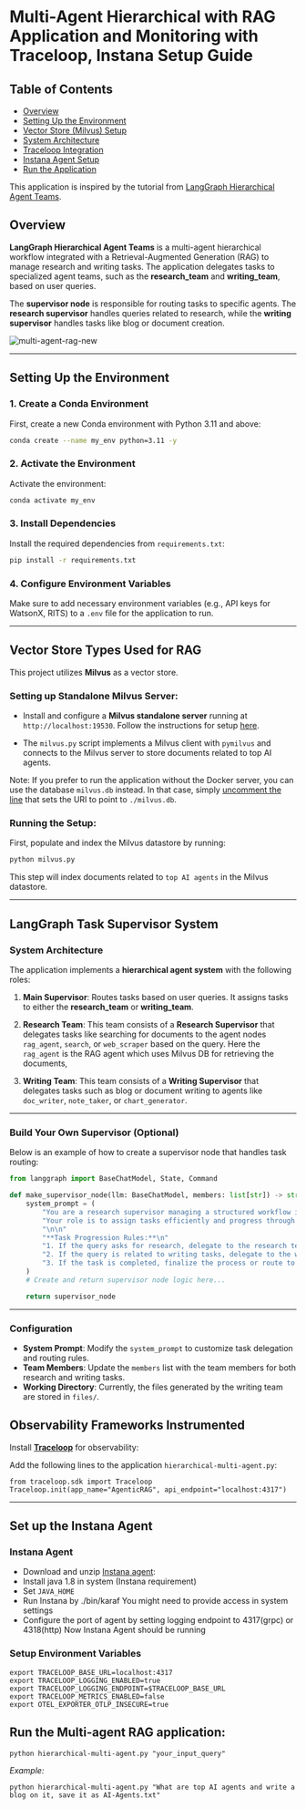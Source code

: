 
# Multi-Agent Hierarchical with RAG Application and Monitoring with Traceloop, Instana Setup Guide

## Table of Contents

- [Overview](#overview)
- [Setting Up the Environment](#setting-up-the-environment)
- [Vector Store (Milvus) Setup](#vector-store-types-used-for-rag)
- [System Architecture](#langgraph-task-supervisor-system)
- [Traceloop Integration](#observability-frameworks-instrumented)
- [Instana Agent Setup](#set-up-the-instana-agent)
- [Run the Application](#run-the-multi-agent-rag-application)


This application is inspired by the tutorial from [LangGraph Hierarchical Agent Teams](https://github.com/langchain-ai/langgraph/blob/main/docs/docs/tutorials/multi_agent/hierarchical_agent_teams.ipynb).

## Overview

**LangGraph Hierarchical Agent Teams** is a multi-agent hierarchical workflow integrated with a Retrieval-Augmented Generation (RAG) to manage research and writing tasks. The application delegates tasks to specialized agent teams, such as the **research_team** and **writing_team**, based on user queries.

The **supervisor node** is responsible for routing tasks to specific agents. The **research supervisor** handles queries related to research, while the **writing supervisor** handles tasks like blog or document creation.

![multi-agent-rag-new](https://github.com/user-attachments/assets/aa6c4674-5056-4923-9ec0-dcb1d47ddc71)

---

## Setting Up the Environment

### 1. Create a Conda Environment

First, create a new Conda environment with Python 3.11 and above:

```bash
conda create --name my_env python=3.11 -y
```

### 2. Activate the Environment

Activate the environment:

```bash
conda activate my_env
```

### 3. Install Dependencies

Install the required dependencies from `requirements.txt`:

```bash
pip install -r requirements.txt
```

### 4. Configure Environment Variables

Make sure to add necessary environment variables (e.g., API keys for WatsonX, RITS) to a `.env` file for the application to run.

---

## Vector Store Types Used for RAG

This project utilizes **Milvus** as a vector store.

### Setting up Standalone Milvus Server:

- Install and configure a **Milvus standalone server** running at `http://localhost:19530`. Follow the instructions for setup [here](https://milvus.io/docs/install_standalone-docker.md).

- The `milvus.py` script implements a Milvus client with `pymilvus` and connects to the Milvus server to store documents related to top AI agents.

Note: If you prefer to run the application without the Docker server, you can use the database `milvus.db` instead.
In that case, simply [uncomment the line](https://github.ibm.com/telemetryobservability/agent-observability/blob/main/MultiAgentic-RAG-Monitoring/milvus.py#L26) that sets the URI to point to `./milvus.db`. 

### Running the Setup:

First, populate and index the Milvus datastore by running:

```bash
python milvus.py
```

This step will index documents related to `top AI agents` in the Milvus datastore.

---

## LangGraph Task Supervisor System

### System Architecture

The application implements a **hierarchical agent system** with the following roles:

1. **Main Supervisor**: Routes tasks based on user queries. It assigns tasks to either the **research_team** or **writing_team**.

2. **Research Team**: This team consists of a **Research Supervisor** that delegates tasks like searching for documents  to the agent nodes `rag_agent`, `search`, or `web_scraper` based on the query. Here the `rag_agent` is the RAG agent which uses Milvus DB for retrieving the documents,

3. **Writing Team**: This team consists of a **Writing Supervisor**  that delegates tasks such as blog or document writing to agents like `doc_writer`, `note_taker`, or `chart_generator`.

---

### Build Your Own Supervisor (Optional)

Below is an example of how to create a supervisor node that handles task routing:

```python
from langgraph import BaseChatModel, State, Command

def make_supervisor_node(llm: BaseChatModel, members: list[str]) -> str:
    system_prompt = (
        "You are a research supervisor managing a structured workflow involving {members}. "
        "Your role is to assign tasks efficiently and progress through a series of steps based on the user's request."
        "\n\n"
        "**Task Progression Rules:**\n"
        "1. If the query asks for research, delegate to the research team.\n"
        "2. If the query is related to writing tasks, delegate to the writing team.\n"
        "3. If the task is completed, finalize the process or route to the next task.\n"
    )
    # Create and return supervisor node logic here...

    return supervisor_node
```

---
### Configuration

- **System Prompt**: Modify the `system_prompt` to customize task delegation and routing rules.
- **Team Members**: Update the `members` list with the team members for both research and writing tasks.
- **Working Directory**: Currently, the files generated by the writing team are stored in `files/`.

## Observability Frameworks Instrumented

Install **[Traceloop](https://github.com/traceloop/openllmetry)** for observability:

Add the following lines to the application `hierarchical-multi-agent.py`:

```
from traceloop.sdk import Traceloop
Traceloop.init(app_name="AgenticRAG", api_endpoint="localhost:4317")
```
---

## Set up the Instana Agent

### Instana Agent
- Download and unzip [Instana agent](https://ibmdevsandbox-instanaibm.instana.io/#/agents/installation):
- Install java 1.8 in system (Instana requirement)
- Set `JAVA_HOME`
- Run Instana by ./bin/karaf You might need to provide access in system settings
- Configure the port of agent by setting logging endpoint to 4317(grpc) or 4318(http)
Now Instana Agent should be running

### Setup Environment Variables
```
export TRACELOOP_BASE_URL=localhost:4317
export TRACELOOP_LOGGING_ENABLED=true
export TRACELOOP_LOGGING_ENDPOINT=$TRACELOOP_BASE_URL
export TRACELOOP_METRICS_ENABLED=false
export OTEL_EXPORTER_OTLP_INSECURE=true
```

## Run the Multi-agent RAG application:

```
python hierarchical-multi-agent.py "your_input_query"
```

*Example:*

```
python hierarchical-multi-agent.py "What are top AI agents and write a blog on it, save it as AI-Agents.txt"
```
